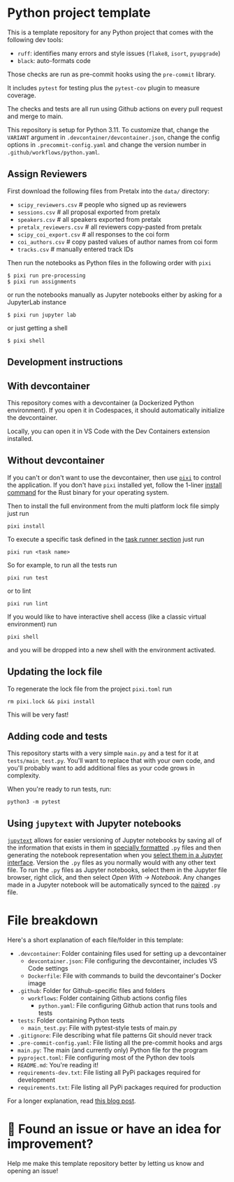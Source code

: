 # Python project template

This is a template repository for any Python project that comes with the following dev tools:

* `ruff`: identifies many errors and style issues (`flake8`, `isort`, `pyupgrade`)
* `black`: auto-formats code

Those checks are run as pre-commit hooks using the `pre-commit` library.

It includes `pytest` for testing plus the `pytest-cov` plugin to measure coverage.

The checks and tests are all run using Github actions on every pull request and merge to main.

This repository is setup for Python 3.11. To customize that, change the `VARIANT` argument in `.devcontainer/devcontainer.json`, change the config options in `.precommit-config.yaml` and change the version number in `.github/workflows/python.yaml`.

## Assign Reviewers

First download the following files from Pretalx into the `data/` directory:

* `scipy_reviewers.csv`  # people who signed up as reviewers
* `sessions.csv`  # all proposal exported from pretalx
* `speakers.csv`  # all speakers exported from pretalx
* `pretalx_reviewers.csv`  # all reviewers copy-pasted from pretalx
* `scipy_coi_export.csv`  # all responses to the coi form
* `coi_authors.csv`  # copy pasted values of author names from coi form
* `tracks.csv`  # manually entered track IDs

Then run the notebooks as Python files in the following order with `pixi`

```
$ pixi run pre-processing
$ pixi run assignments
```

or run the notebooks manually as Jupyter notebooks either by asking for a JupyterLab instance

```
$ pixi run jupyter lab
```

or just getting a shell

```
$ pixi shell
```

## Development instructions

## With devcontainer

This repository comes with a devcontainer (a Dockerized Python environment). If you open it in Codespaces, it should automatically initialize the devcontainer.

Locally, you can open it in VS Code with the Dev Containers extension installed.

## Without devcontainer

If you can't or don't want to use the devcontainer, then use [`pixi`](https://pixi.sh/) to control the application.
If you don't have `pixi` installed yet, follow the 1-liner [install command](https://pixi.sh/latest/#installation) for the Rust binary for your operating system.

Then to install the full environment from the multi platform lock file simply just run

```
pixi install
```

To execute a specific task defined in the [task runner section](https://pixi.sh/latest/advanced/advanced_tasks/) just run

```
pixi run <task name>
```

So for example, to run all the tests run

```
pixi run test
```

or to lint

```
pixi run lint
```

If you would like to have interactive shell access (like a classic virtual environment) run

```
pixi shell
```

and you will be dropped into a new shell with the environment activated.

## Updating the lock file

To regenerate the lock file from the project `pixi.toml` run

```
rm pixi.lock && pixi install
```

This will be very fast!

## Adding code and tests

This repository starts with a very simple `main.py` and a test for it at `tests/main_test.py`.
You'll want to replace that with your own code, and you'll probably want to add additional files
as your code grows in complexity.

When you're ready to run tests, run:

```
python3 -m pytest
```

## Using `jupytext` with Jupyter notebooks

[`jupytext`](https://jupytext.readthedocs.io/) allows for easier versioning of Jupyter notebooks by saving all of the information that exists in them in [specially formatted](https://jupytext.readthedocs.io/en/latest/formats-scripts.html#the-percent-format) `.py` files and then generating the notebook representation when you [select them in a Jupyter interface](https://jupytext.readthedocs.io/en/latest/text-notebooks.html#how-to-open-a-text-notebook-in-jupyter-lab).
Version the `.py` files as you normally would with any other text file.
To run the `.py` files as Jupyter notebooks, select them in the Jupyter file browser, right click, and then select _Open With → Notebook_.
Any changes made in a Jupyter notebook will be automatically synced to the [paired](https://jupytext.readthedocs.io/en/latest/paired-notebooks.html) `.py` file.

# File breakdown

Here's a short explanation of each file/folder in this template:

* `.devcontainer`: Folder containing files used for setting up a devcontainer
  * `devcontainer.json`: File configuring the devcontainer, includes VS Code settings
  * `Dockerfile`: File with commands to build the devcontainer's Docker image
* `.github`: Folder for Github-specific files and folders
  * `workflows`: Folder containing Github actions config files
    * `python.yaml`: File configuring Github action that runs tools and tests
* `tests`: Folder containing Python tests
  * `main_test.py`: File with pytest-style tests of main.py
* `.gitignore`: File describing what file patterns Git should never track
* `.pre-commit-config.yaml`: File listing all the pre-commit hooks and args
* `main.py`: The main (and currently only) Python file for the program
* `pyproject.toml`: File configuring most of the Python dev tools
* `README.md`: You're reading it!
* `requirements-dev.txt`: File listing all PyPi packages required for development
* `requirements.txt`: File listing all PyPi packages required for production

For a longer explanation, read [this blog post](http://blog.pamelafox.org/2022/09/how-i-setup-python-project.html).

# 🔎 Found an issue or have an idea for improvement?

Help me make this template repository better by letting us know and opening an issue!

